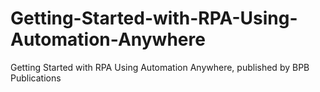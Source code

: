 # Getting-Started-with-RPA-Using-Automation-Anywhere
Getting Started with RPA Using Automation Anywhere, published by BPB Publications
